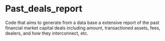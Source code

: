 # Past_deals_report
Code that aims to generate  from a data base a extensive report of the past financial market capital deals including amount, transactioned assets, fees, dealers, and how they interconnect, etc.
